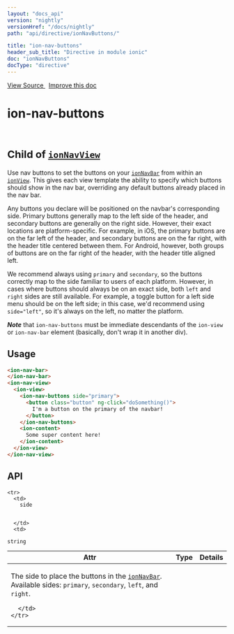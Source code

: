 ```yaml
---
layout: "docs_api"
version: "nightly"
versionHref: "/docs/nightly"
path: "api/directive/ionNavButtons/"

title: "ion-nav-buttons"
header_sub_title: "Directive in module ionic"
doc: "ionNavButtons"
docType: "directive"
---
```


<div class="improve-docs">
<a href='https://github.com/driftyco/ionic-v1/blob/master/js/angular/directive/navButtons.js#L1'>
View Source
</a>
&nbsp;
<a href='http://github.com/driftyco/ionic/edit/1.x/js/angular/directive/navButtons.js#L1'>
Improve this doc
</a>
</div>




<h1 class="api-title">

ion-nav-buttons


<br />
<small>
Child of <a href="/docs/nightly/api/directive/ionNavView/"><code>ionNavView</code></a>
</small>


</h1>





Use nav buttons to set the buttons on your <a href="/docs/nightly/api/directive/ionNavBar/"><code>ionNavBar</code></a>
from within an <a href="/docs/nightly/api/directive/ionView/"><code>ionView</code></a>. This gives each
view template the ability to specify which buttons should show in the nav bar,
overriding any default buttons already placed in the nav bar.

Any buttons you declare will be positioned on the navbar's corresponding side. Primary
buttons generally map to the left side of the header, and secondary buttons are
generally on the right side. However, their exact locations are platform-specific.
For example, in iOS, the primary buttons are on the far left of the header, and
secondary buttons are on the far right, with the header title centered between them.
For Android, however, both groups of buttons are on the far right of the header,
with the header title aligned left.

We recommend always using `primary` and `secondary`, so the buttons correctly map
to the side familiar to users of each platform. However, in cases where buttons should
always be on an exact side, both `left` and `right` sides are still available. For
example, a toggle button for a left side menu should be on the left side; in this case,
we'd recommend using `side="left"`, so it's always on the left, no matter the platform.

***Note*** that `ion-nav-buttons` must be immediate descendants of the `ion-view` or
`ion-nav-bar` element (basically, don't wrap it in another div).









<h2 id="usage">Usage</h2>

```html
<ion-nav-bar>
</ion-nav-bar>
<ion-nav-view>
  <ion-view>
    <ion-nav-buttons side="primary">
      <button class="button" ng-click="doSomething()">
        I'm a button on the primary of the navbar!
      </button>
    </ion-nav-buttons>
    <ion-content>
      Some super content here!
    </ion-content>
  </ion-view>
</ion-nav-view>
```


<h2 id="api" style="clear:both;">API</h2>

<table class="table" style="margin:0;">
  <thead>
    <tr>
      <th>Attr</th>
      <th>Type</th>
      <th>Details</th>
    </tr>
  </thead>
  <tbody>
    
    <tr>
      <td>
        side
        
        
      </td>
      <td>
        
  <code>string</code>
      </td>
      <td>
        <p>The side to place the buttons in the
<a href="/docs/nightly/api/directive/ionNavBar/"><code>ionNavBar</code></a>. Available sides: <code>primary</code>, <code>secondary</code>, <code>left</code>, and <code>right</code>.</p>

        
      </td>
    </tr>
    
  </tbody>
</table>









